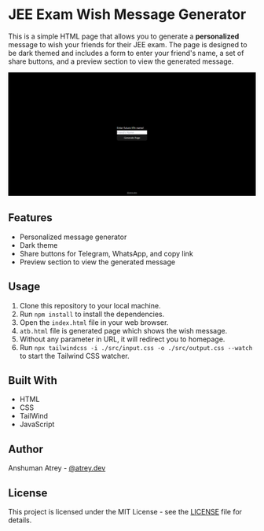 # JEE Exam Wish Message Generator

This is a simple HTML page that allows you to generate a **personalized** message to wish your friends for their JEE exam. The page is designed to be dark themed and includes a form to enter your friend's name, a set of share buttons, and a preview section to view the generated message.

![JEE Exam Wish Message Generator Preview](media/screenshot.png)

## Features

- Personalized message generator
- Dark theme
- Share buttons for Telegram, WhatsApp, and copy link
- Preview section to view the generated message

## Usage

1. Clone this repository to your local machine.
2. Run `npm install` to install the dependencies.
3. Open the `index.html` file in your web browser.
4. `atb.html` file is generated page which shows the wish message.
5. Without any parameter in URL, it will redirect you to homepage.
6. Run `npx tailwindcss -i ./src/input.css -o ./src/output.css --watch` to start the Tailwind CSS watcher.

## Built With

- HTML
- CSS
- TailWind
- JavaScript

## Author

Anshuman Atrey - [@atrey.dev](https://www.instagram.com/atrey.dev/)

## License

This project is licensed under the MIT License - see the [LICENSE](LICENSE) file for details.
